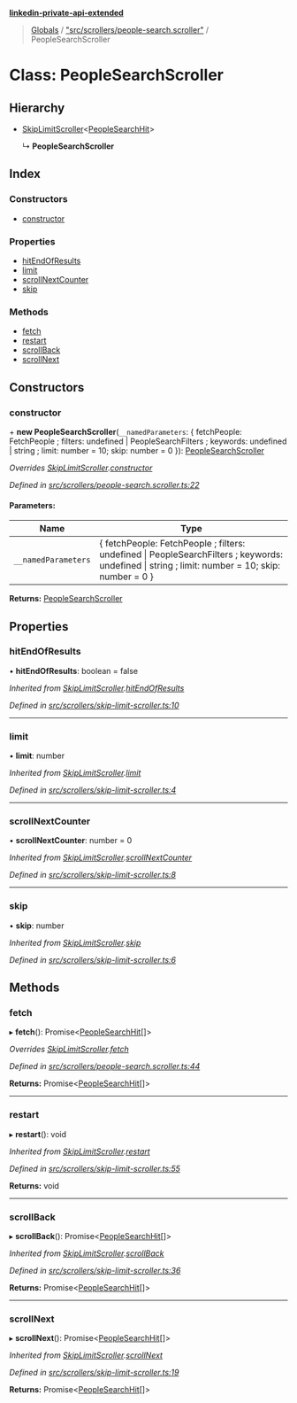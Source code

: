 **[linkedin-private-api-extended](../README.md)**

> [Globals](../globals.md) / ["src/scrollers/people-search.scroller"](../modules/_src_scrollers_people_search_scroller_.md) / PeopleSearchScroller

# Class: PeopleSearchScroller

## Hierarchy

* [SkipLimitScroller](_src_scrollers_skip_limit_scroller_.skiplimitscroller.md)<[PeopleSearchHit](../interfaces/_src_entities_people_search_hit_entity_.peoplesearchhit.md)\>

  ↳ **PeopleSearchScroller**

## Index

### Constructors

* [constructor](_src_scrollers_people_search_scroller_.peoplesearchscroller.md#constructor)

### Properties

* [hitEndOfResults](_src_scrollers_people_search_scroller_.peoplesearchscroller.md#hitendofresults)
* [limit](_src_scrollers_people_search_scroller_.peoplesearchscroller.md#limit)
* [scrollNextCounter](_src_scrollers_people_search_scroller_.peoplesearchscroller.md#scrollnextcounter)
* [skip](_src_scrollers_people_search_scroller_.peoplesearchscroller.md#skip)

### Methods

* [fetch](_src_scrollers_people_search_scroller_.peoplesearchscroller.md#fetch)
* [restart](_src_scrollers_people_search_scroller_.peoplesearchscroller.md#restart)
* [scrollBack](_src_scrollers_people_search_scroller_.peoplesearchscroller.md#scrollback)
* [scrollNext](_src_scrollers_people_search_scroller_.peoplesearchscroller.md#scrollnext)

## Constructors

### constructor

\+ **new PeopleSearchScroller**(`__namedParameters`: { fetchPeople: FetchPeople ; filters: undefined \| PeopleSearchFilters ; keywords: undefined \| string ; limit: number = 10; skip: number = 0 }): [PeopleSearchScroller](_src_scrollers_people_search_scroller_.peoplesearchscroller.md)

*Overrides [SkipLimitScroller](_src_scrollers_skip_limit_scroller_.skiplimitscroller.md).[constructor](_src_scrollers_skip_limit_scroller_.skiplimitscroller.md#constructor)*

*Defined in [src/scrollers/people-search.scroller.ts:22](https://github.com/khanhtranngoccva/linkedin-private-api/blob/0b23a8c/src/scrollers/people-search.scroller.ts#L22)*

#### Parameters:

Name | Type |
------ | ------ |
`__namedParameters` | { fetchPeople: FetchPeople ; filters: undefined \| PeopleSearchFilters ; keywords: undefined \| string ; limit: number = 10; skip: number = 0 } |

**Returns:** [PeopleSearchScroller](_src_scrollers_people_search_scroller_.peoplesearchscroller.md)

## Properties

### hitEndOfResults

•  **hitEndOfResults**: boolean = false

*Inherited from [SkipLimitScroller](_src_scrollers_skip_limit_scroller_.skiplimitscroller.md).[hitEndOfResults](_src_scrollers_skip_limit_scroller_.skiplimitscroller.md#hitendofresults)*

*Defined in [src/scrollers/skip-limit-scroller.ts:10](https://github.com/khanhtranngoccva/linkedin-private-api/blob/0b23a8c/src/scrollers/skip-limit-scroller.ts#L10)*

___

### limit

•  **limit**: number

*Inherited from [SkipLimitScroller](_src_scrollers_skip_limit_scroller_.skiplimitscroller.md).[limit](_src_scrollers_skip_limit_scroller_.skiplimitscroller.md#limit)*

*Defined in [src/scrollers/skip-limit-scroller.ts:4](https://github.com/khanhtranngoccva/linkedin-private-api/blob/0b23a8c/src/scrollers/skip-limit-scroller.ts#L4)*

___

### scrollNextCounter

•  **scrollNextCounter**: number = 0

*Inherited from [SkipLimitScroller](_src_scrollers_skip_limit_scroller_.skiplimitscroller.md).[scrollNextCounter](_src_scrollers_skip_limit_scroller_.skiplimitscroller.md#scrollnextcounter)*

*Defined in [src/scrollers/skip-limit-scroller.ts:8](https://github.com/khanhtranngoccva/linkedin-private-api/blob/0b23a8c/src/scrollers/skip-limit-scroller.ts#L8)*

___

### skip

•  **skip**: number

*Inherited from [SkipLimitScroller](_src_scrollers_skip_limit_scroller_.skiplimitscroller.md).[skip](_src_scrollers_skip_limit_scroller_.skiplimitscroller.md#skip)*

*Defined in [src/scrollers/skip-limit-scroller.ts:6](https://github.com/khanhtranngoccva/linkedin-private-api/blob/0b23a8c/src/scrollers/skip-limit-scroller.ts#L6)*

## Methods

### fetch

▸ **fetch**(): Promise<[PeopleSearchHit](../interfaces/_src_entities_people_search_hit_entity_.peoplesearchhit.md)[]\>

*Overrides [SkipLimitScroller](_src_scrollers_skip_limit_scroller_.skiplimitscroller.md).[fetch](_src_scrollers_skip_limit_scroller_.skiplimitscroller.md#fetch)*

*Defined in [src/scrollers/people-search.scroller.ts:44](https://github.com/khanhtranngoccva/linkedin-private-api/blob/0b23a8c/src/scrollers/people-search.scroller.ts#L44)*

**Returns:** Promise<[PeopleSearchHit](../interfaces/_src_entities_people_search_hit_entity_.peoplesearchhit.md)[]\>

___

### restart

▸ **restart**(): void

*Inherited from [SkipLimitScroller](_src_scrollers_skip_limit_scroller_.skiplimitscroller.md).[restart](_src_scrollers_skip_limit_scroller_.skiplimitscroller.md#restart)*

*Defined in [src/scrollers/skip-limit-scroller.ts:55](https://github.com/khanhtranngoccva/linkedin-private-api/blob/0b23a8c/src/scrollers/skip-limit-scroller.ts#L55)*

**Returns:** void

___

### scrollBack

▸ **scrollBack**(): Promise<[PeopleSearchHit](../interfaces/_src_entities_people_search_hit_entity_.peoplesearchhit.md)[]\>

*Inherited from [SkipLimitScroller](_src_scrollers_skip_limit_scroller_.skiplimitscroller.md).[scrollBack](_src_scrollers_skip_limit_scroller_.skiplimitscroller.md#scrollback)*

*Defined in [src/scrollers/skip-limit-scroller.ts:36](https://github.com/khanhtranngoccva/linkedin-private-api/blob/0b23a8c/src/scrollers/skip-limit-scroller.ts#L36)*

**Returns:** Promise<[PeopleSearchHit](../interfaces/_src_entities_people_search_hit_entity_.peoplesearchhit.md)[]\>

___

### scrollNext

▸ **scrollNext**(): Promise<[PeopleSearchHit](../interfaces/_src_entities_people_search_hit_entity_.peoplesearchhit.md)[]\>

*Inherited from [SkipLimitScroller](_src_scrollers_skip_limit_scroller_.skiplimitscroller.md).[scrollNext](_src_scrollers_skip_limit_scroller_.skiplimitscroller.md#scrollnext)*

*Defined in [src/scrollers/skip-limit-scroller.ts:19](https://github.com/khanhtranngoccva/linkedin-private-api/blob/0b23a8c/src/scrollers/skip-limit-scroller.ts#L19)*

**Returns:** Promise<[PeopleSearchHit](../interfaces/_src_entities_people_search_hit_entity_.peoplesearchhit.md)[]\>
